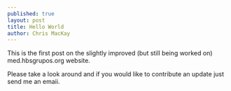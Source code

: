 ```yaml
---
published: true
layout: post
title: Hello World
author: Chris MacKay
---
```


This is the first post on the slightly improved (but still being worked on) med.hbsgrupos.org website.

Please take a look around and if you would like to contribute an update just send me an emaii.
